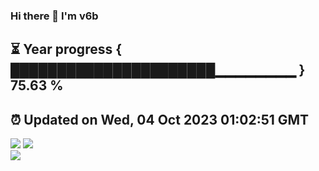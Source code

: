 ### Hi there 👋  I'm v6b  
⏳ Year progress { ██████████████████████▁▁▁▁▁▁▁▁ } 75.63 %
---
⏰ Updated on Wed, 04 Oct 2023 01:02:51 GMT
---
![](https://github-readme-stats.vercel.app/api?username=v6b&bg_color=30,e96443,904e95&title_color=fff&text_color=fff&layout=compact)
![](https://github-readme-stats.vercel.app/api/top-langs/?username=v6b&layout=compact&bg_color=30,e96443,904e95&title_color=fff&text_color=fff)  
![](https://gcore.jsdelivr.net/gh/v6b/v6b@main/assets/github-contribution-grid-snake.svg)

